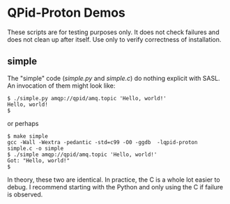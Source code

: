 QPid-Proton Demos
=================

These scripts are for testing purposes only.  It does not check
failures and does not clean up after itself.  Use only to verify
correctness of installation.

simple
------

The "simple" code (*simple.py* and *simple.c*) do nothing explicit
with SASL.  An invocation of them might look like:

```shell
$ ./simple.py amqp://qpid/amq.topic 'Hello, world!'
Hello, world!
$ 
```

or perhaps


```shell
$ make simple
gcc -Wall -Wextra -pedantic -std=c99 -O0 -ggdb  -lqpid-proton  simple.c -o simple
$ ./simple amqp://qpid/amq.topic 'Hello, world!'
Got: "Hello, world!"
$ 
```

In theory, these two are identical.  In practice, the C is a whole lot
easier to debug.  I recommend starting with the Python and only using
the C if failure is observed.

